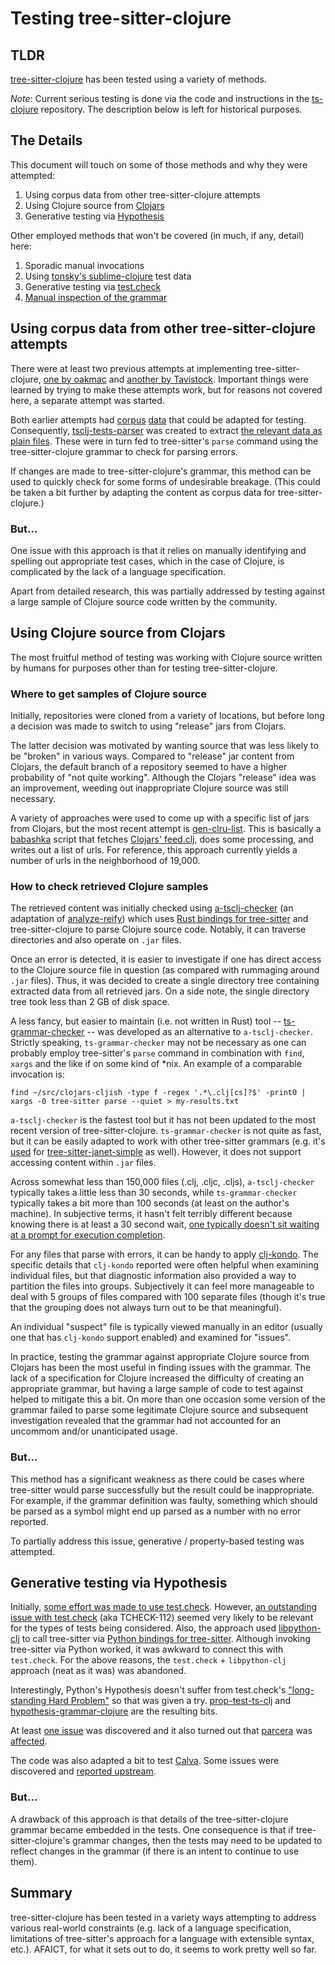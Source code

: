 # Testing tree-sitter-clojure

## TLDR

[tree-sitter-clojure](https://github.com/sogaiu/tree-sitter-clojure)
has been tested using a variety of methods.

_Note_: Current serious testing is done via the code and instructions
in the [ts-clojure](https://github.com/sogaiu/ts-clojure) repository.
The description below is left for historical purposes.

## The Details

This document will touch on some of those methods and why they were
attempted:

1. Using corpus data from other tree-sitter-clojure attempts
2. Using Clojure source from [Clojars](https://clojars.org/)
3. Generative testing via
   [Hypothesis](https://github.com/HypothesisWorks/hypothesis)

Other employed methods that won't be covered (in much, if any, detail)
here:

1. Sporadic manual invocations
2. Using [tonsky's
   sublime-clojure](https://github.com/tonsky/sublime-clojure) test
   data
3. Generative testing via
   [test.check](https://github.com/clojure/test.check/)
4. [Manual inspection of the
   grammar](https://github.com/sogaiu/tree-sitter-clojure/issues/3)

## Using corpus data from other tree-sitter-clojure attempts

There were at least two previous attempts at implementing
tree-sitter-clojure, [one by
oakmac](https://github.com/oakmac/tree-sitter-clojure) and [another by
Tavistock](https://github.com/Tavistock/tree-sitter-clojure).
Important things were learned by trying to make these attempts work,
but for reasons not covered here, a separate attempt was started.

Both earlier attempts had
[corpus](https://github.com/oakmac/tree-sitter-clojure/tree/master/corpus)
[data](https://github.com/Tavistock/tree-sitter-clojure/tree/master/corpus)
that could be adapted for testing.  Consequently,
[tsclj-tests-parser](https://github.com/sogaiu/tsclj-tests-parser) was
created to extract [the relevant data as plain
files](https://github.com/sogaiu/tsclj-tests-parser/-/tree/master/test-files).
These were in turn fed to tree-sitter's `parse` command using the
tree-sitter-clojure grammar to check for parsing errors.

If changes are made to tree-sitter-clojure's grammar, this method can
be used to quickly check for some forms of undesirable breakage.
(This could be taken a bit further by adapting the content as corpus
data for tree-sitter-clojure.)

### But...

One issue with this approach is that it relies on manually identifying
and spelling out appropriate test cases, which in the case of Clojure,
is complicated by the lack of a language specification.

Apart from detailed research, this was partially addressed by testing
against a large sample of Clojure source code written by the
community.

## Using Clojure source from Clojars

The most fruitful method of testing was working with Clojure source
written by humans for purposes other than for testing
tree-sitter-clojure.

### Where to get samples of Clojure source

Initially, repositories were cloned from a variety of locations, but
before long a decision was made to switch to using "release" jars from
Clojars.

The latter decision was motivated by wanting source that was less
likely to be "broken" in various ways.  Compared to "release" jar
content from Clojars, the default branch of a repository seemed to
have a higher probability of "not quite working".  Although the
Clojars "release" idea was an improvement, weeding out inappropriate
Clojure source was still necessary.

A variety of approaches were used to come up with a specific list of
jars from Clojars, but the most recent attempt is
[gen-clru-list](https://github.com/sogaiu/gen-clru-list).  This is
basically a [babashka](https://github.com/babashka/babashka) script
that fetches [Clojars'
feed.clj](https://github.com/clojars/clojars-web/wiki/Data#useful-extracts-from-the-poms),
does some processing, and writes out a list of urls.  For reference,
this approach currently yields a number of urls in the neighborhood of
19,000.

### How to check retrieved Clojure samples

The retrieved content was initially checked using
[a-tsclj-checker](https://github.com/sogaiu/a-tsclj-checker) (an
adaptation of
[analyze-reify](https://github.com/borkdude/analyze-reify)) which uses
[Rust bindings for
tree-sitter](https://github.com/tree-sitter/tree-sitter/tree/master/lib/binding_rust)
and tree-sitter-clojure to parse Clojure source code.  Notably, it can
traverse directories and also operate on `.jar` files.

Once an error is detected, it is easier to investigate if one has
direct access to the Clojure source file in question (as compared with
rummaging around `.jar` files).  Thus, it was decided to create a
single directory tree containing extracted data from all retrieved
jars.  On a side note, the single directory tree took less than 2 GB
of disk space.

A less fancy, but easier to maintain (i.e. not written in Rust) tool --
[ts-grammar-checker](https://github.com/sogaiu/ts-grammar-checker) -- was
developed as an alternative to `a-tsclj-checker`.  Strictly speaking,
`ts-grammar-checker` may not be necessary as one can probably employ
tree-sitter's `parse` command in combination with `find`, `xargs` and the like
if on some kind of \*nix.  An example of a comparable invocation is:

```
find ~/src/clojars-cljish -type f -regex '.*\.clj[cs]?$' -print0 | xargs -0 tree-sitter parse --quiet > my-results.txt
```

`a-tsclj-checker` is the fastest tool but it has not been updated to
the most recent version of tree-sitter-clojure.  `ts-grammar-checker`
is not quite as fast, but it can be easily adapted to work with other
tree-sitter grammars (e.g.  it's
[used](https://github.com/sogaiu/ts-grammar-checker/-/blob/master/janet-checker.janet)
for
[tree-sitter-janet-simple](https://github.com/sogaiu/tree-sitter-janet-simple)
as well).  However, it does not support accessing content within
`.jar` files.

Across somewhat less than 150,000 files (.clj, .cljc, .cljs),
`a-tsclj-checker` typically takes a little less than 30 seconds, while
`ts-grammar-checker` typically takes a bit more than 100 seconds (at
least on the author's machine).  In subjective terms, it hasn't felt
terribly different because knowing there is at least a 30 second wait,
[one typically doesn't sit waiting at a prompt for execution
completion](https://xkcd.com/303/).

For any files that parse with errors, it can be handy to apply
[clj-kondo](https://github.com/clj-kondo/clj-kondo).  The specific
details that `clj-kondo` reported were often helpful when examining
individual files, but that diagnostic information also provided a way
to partition the files into groups.  Subjectively it can feel more
manageable to deal with 5 groups of files compared with 100 separate
files (though it's true that the grouping does not always turn out to
be that meaningful).

An individual "suspect" file is typically viewed manually in an editor
(usually one that has `clj-kondo` support enabled) and examined for
"issues".

In practice, testing the grammar against appropriate Clojure source
from Clojars has been the most useful in finding issues with the
grammar.  The lack of a specification for Clojure increased the
difficulty of creating an appropriate grammar, but having a large
sample of code to test against helped to mitigate this a bit.  On more
than one occasion some version of the grammar failed to parse some
legitimate Clojure source and subsequent investigation revealed that
the grammar had not accounted for an uncommom and/or unanticipated
usage.

### But...

This method has a significant weakness as there could be cases where
tree-sitter would parse successfully but the result could be
inappropriate.  For example, if the grammar definition was faulty,
something which should be parsed as a symbol might end up parsed as a
number with no error reported.

To partially address this issue, generative / property-based testing
was attempted.

## Generative testing via Hypothesis

Initially, [some effort was made to use
test.check](https://gist.github.com/sogaiu/c0d668d050b63e298ef63549e357f9d2).
However, [an outstanding issue with
test.check](https://github.com/clojure/test.check/blob/master/doc/growth-and-shrinking.md#unnecessary-bind)
(aka TCHECK-112) seemed very likely to be relevant for the types of
tests being considered.  Also, the approach used
[libpython-clj](https://github.com/clj-python/libpython-clj) to call
tree-sitter via [Python bindings for
tree-sitter](https://github.com/tree-sitter/py-tree-sitter).  Although
invoking tree-sitter via Python worked, it was awkward to connect this
with `test.check`.  For the above reasons, the `test.check` +
`libpython-clj` approach (neat as it was) was abandoned.

Interestingly, Python's Hypothesis doesn't suffer from test.check's
["long-standing Hard
Problem"](https://clojure.atlassian.net/browse/TCHECK-112) so that was
given a try.
[prop-test-ts-clj](https://github.com/sogaiu/prop-test-ts-clj) and
[hypothesis-grammar-clojure](https://github.com/sogaiu/hypothesis-grammar-clojure)
are the resulting bits.

At least [one
issue](https://github.com/sogaiu/tree-sitter-clojure/issues/7) was
discovered and it also turned out that
[parcera](https://github.com/carocad/parcera) was
[affected](https://github.com/carocad/parcera/issues/86).

The code was also adapted a bit to test
[Calva](https://github.com/BetterThanTomorrow/calva).  Some issues
were discovered and [reported
upstream](https://github.com/BetterThanTomorrow/calva/issues/802).

### But...

A drawback of this approach is that details of the tree-sitter-clojure
grammar became embedded in the tests.  One consequence is that if
tree-sitter-clojure's grammar changes, then the tests may need to be
updated to reflect changes in the grammar (if there is an intent to
continue to use them).

## Summary

tree-sitter-clojure has been tested in a variety ways attempting to
address various real-world constraints (e.g. lack of a language
specification, limitations of tree-sitter's approach for a language
with extensible syntax, etc.).  AFAICT, for what it sets out to do, it
seems to work pretty well so far.
